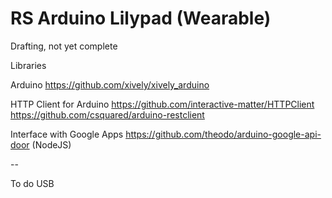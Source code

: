 # RS Arduino Lilypad (Wearable)
Drafting, not yet complete

Libraries

Arduino
https://github.com/xively/xively_arduino


HTTP Client for Arduino
https://github.com/interactive-matter/HTTPClient
https://github.com/csquared/arduino-restclient


Interface with Google Apps
https://github.com/theodo/arduino-google-api-door (NodeJS)

--

To do
USB
